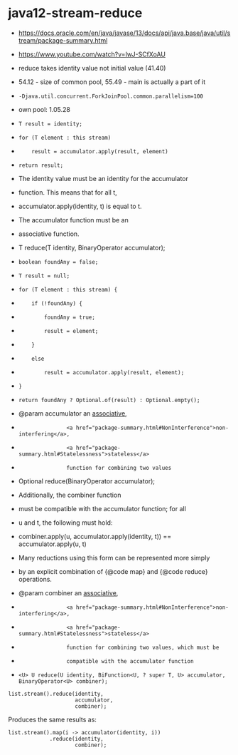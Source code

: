 # java12-stream-reduce

* https://docs.oracle.com/en/java/javase/13/docs/api/java.base/java/util/stream/package-summary.html
* https://www.youtube.com/watch?v=IwJ-SCfXoAU
* reduce takes identity value not initial value (41.40)
* 54.12 - size of common pool, 55.49 - main is actually a part of it
* `-Djava.util.concurrent.ForkJoinPool.common.parallelism=100`
* own pool: 1.05.28

*     T result = identity;
*     for (T element : this stream)
*         result = accumulator.apply(result, element)
*     return result;
* The identity value must be an identity for the accumulator
* function. This means that for all t,
* accumulator.apply(identity, t) is equal to t.
* The accumulator function must be an
* associative function.
* T reduce(T identity, BinaryOperator<T> accumulator);


*     boolean foundAny = false;
*     T result = null;
*     for (T element : this stream) {
*         if (!foundAny) {
*             foundAny = true;
*             result = element;
*         }
*         else
*             result = accumulator.apply(result, element);
*     }
*     return foundAny ? Optional.of(result) : Optional.empty();
* @param accumulator an <a href="package-summary.html#Associativity">associative</a>,
*                    <a href="package-summary.html#NonInterference">non-interfering</a>,
*                    <a href="package-summary.html#Statelessness">stateless</a>
*                    function for combining two values
* Optional<T> reduce(BinaryOperator<T> accumulator);

* Additionally, the combiner function
* must be compatible with the accumulator function; for all
* u and t, the following must hold: 
* combiner.apply(u, accumulator.apply(identity, t)) == accumulator.apply(u, t)

* Many reductions using this form can be represented more simply
* by an explicit combination of {@code map} and {@code reduce} operations.

* @param combiner an <a href="package-summary.html#Associativity">associative</a>,
*                    <a href="package-summary.html#NonInterference">non-interfering</a>,
*                    <a href="package-summary.html#Statelessness">stateless</a>
*                    function for combining two values, which must be
*                    compatible with the accumulator function
* `<U> U reduce(U identity, BiFunction<U, ? super T, U> accumulator, BinaryOperator<U> combiner);`

```
list.stream().reduce(identity,
                     accumulator,
                     combiner);
```
Produces the same results as:

```
list.stream().map(i -> accumulator(identity, i))
             .reduce(identity,
                     combiner);
```